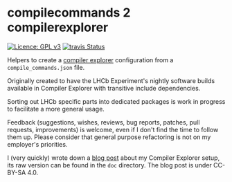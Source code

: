 # compilecommands 2 compilerexplorer 

[![Licence: GPL v3](https://img.shields.io/github/license/pseyfert/compilecommands_to_compilerexplorer.svg)](LICENSE)
[![travis Status](https://travis-ci.org/pseyfert/compilecommands_to_compilerexplorer.svg?branch=master)](https://travis-ci.org/pseyfert/compilecommands_to_compilerexplorer)

Helpers to create a [compiler explorer](https://godbolt.org/) configuration
from a `compile_commands.json` file.

Originally created to have the LHCb Experiment's nightly software builds
available in Compiler Explorer with transitive include dependencies.

Sorting out LHCb specific parts into dedicated packages is work in progress to
facilitate a more general usage.

Feedback (suggestions, wishes, reviews, bug reports, patches, pull requests,
improvements) is welcome, even if I don't find the time to follow them up.
Please consider that general purpose refactoring is not on my employer's
priorities.

I (very quickly) wrote down a [blog
post](https://pseyfert.web.cern.ch/pseyfert/blog/compiler-explorer-for-lhcb.html)
about my Compiler Explorer setup, its raw version can be found in the `doc`
directory. The blog post is under CC-BY-SA 4.0.

